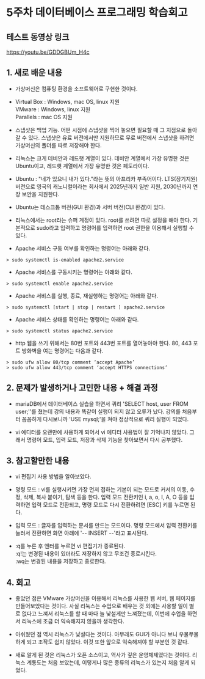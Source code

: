 # 5주차 데이터베이스 프로그래밍 학습회고


## 테스트 동영상 링크
https://youtu.be/GDDGBUm_H4c


## 1. 새로 배운 내용
  * 가상머신은 컴퓨팅 환경을 소프트웨어로 구현한 것이다.

  * Virtual Box : Windows, mac OS, linux 지원 <br> VMware : Windows, linux 지원 <br> Parallels : mac OS 지원

  * 스냅샷은 백업 기능. 어떤 시점에 스냅샷을 찍어 놓으면 필요할 때 그 지점으로 돌아갈 수 있다. 스냅샷은 유료 버전에서만 지원하므로 무료 버전에서 스냅샷을 하려면 가상머신의 폴더를 따로 저장해야 한다.

  * 리눅스는 크게 데비안과 레드햇 계열이 있다. 데비안 계열에서 가장 유명한 것은 Ubuntu이고, 레드햇 계열에서 가장 유명한 것은 페도라이다.

  * Ubuntu : "네가 있으니 내가 있다."라는 뜻의 아프리카 부족어이다. LTS(장기지원) 버전으로 영국의 캐노니컬이라는 회사에서 2025년까지 일반 지원, 2030년까지 연장 보안을 지원한다.

  * Ubuntu는 데스크톱 버전(GUI 환경)과 서버 버전(CLI 환경)이 있다.

  * 리눅스에서는 root라는 슈퍼 계정이 있다. root를 쓰려면 따로 설정을 해야 한다. 기본적으로 sudo라고 입력하고 명령어를 입력하면 root 권한을 이용해서 실행할 수 있다.

  * Apache 서비스 구동 여부를 확인하는 명령어는 아래와 같다.
  ```
  > sudo systemctl is-enabled apache2.service
  ```

  * Apache 서비스를 구동시키는 명령어는 아래와 같다.
  ```
  > sudo systemctl enable apache2.service
  ```

  * Apache 서비스를 실행, 종료, 재실행하는 명령어는 아래와 같다.
  ```
  > sudo systemctl [start | stop | restart ] apache2.service
  ```

  * Apache 서비스 상태를 확인하는 명령어는 아래와 같다.
  ```
  > sudo systemctl status apache2.service
  ```

  * http 웹을 쓰기 위해서는 80번 포트와 443번 포트를 열어놓아야 한다. 80, 443 포트 방화벽을 여는 명령어는 다음과 같다.
  ```
  > sudo ufw allow 80/tcp comment ‘accept Apache’
  > sudo ufw allow 443/tcp comment ‘accept HTTPS connections’
  ```


## 2. 문제가 발생하거나 고민한 내용 + 해결 과정
  * mariaDB에서 데이터베이스 실습을 하면서 쿼리 'SELECT host, user  FROM user;''를 쳤는데 강의 내용과 똑같이 실행이 되지 않고 오류가 났다. 강의를 처음부터 꼼꼼하게 다시보니까 'USE mysql;'을 쳐야 정상적으로 쿼리 실행이 되었다.

  * vi 에디터를 오랜만에 사용하게 되어서 vi 에디터 사용법이 잘 기억나지 않았다. 그래서 명령어 모드, 입력 모드, 저장과 삭제 기능을 찾아보면서 다시 공부했다.


## 3. 참고할만한 내용
  * vi 편집기 사용 방법을 알아보았다.

  * 명령 모드 : vi를 실행시키면 가장 먼저 접하는 기본이 되는 모드로 커서의 이동, 수정, 삭제, 복사 붙이기, 탐색 등을 한다. 입력 모드 전환키인 i, a, o, I, A, O 등을 입력하면 입력 모드로 전환되고, 명령 모드로 다시 전환하려면 [ESC] 키를 누르면 된다.

  * 입력 모드 : 글자를 입력하는 문서를 만드는 모드이다. 명령 모드에서 입력 전환키를 눌러서 전환하면 화면 아래에 '-- INSERT --'라고 표시된다.

  * :q를 누른 후 엔터를 누르면 vi 편집기가 종료된다. <br> :q!는 변경된 내용이 있더라도 저장하지 않고 무조건 종료시킨다. <br> :wq는 변경된 내용을 저장하고 종료한다.


## 4. 회고
  * 좋았던 점은 VMware 가상머신을 이용해서 리눅스를 사용한 웹 서버, 웹 페이지를 만들어보았다는 것이다. 사실 리눅스는 수업으로 배우는 것 외에는 사용할 일이 별로 없다고 느껴서 리눅스를 할 때 마다 늘 낯설게만 느껴졌는데, 이번에 수업을 하면서 리눅스에 조금 더 익숙해지지 않을까 생각한다.

  * 아쉬웠던 점 역시 리눅스가 낯설다는 것이다. 아무래도 GUI가 아니다 보니 우물쭈물하게 되고 조작도 쉽지 않았다. 이것 또한 앞으로 익숙해져야 할 부분인 것 같다.

  * 새로 알게 된 것은 리눅스가 오픈 소스이고, 역사가 깊은 운영체제였다는 것이다. 리눅스 계통도는 처음 보았는데, 이렇게나 많은 종류의 리눅스가 있는지 처음 알게 되었다.
